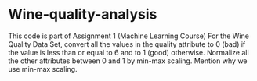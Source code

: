 # Wine-quality-analysis
This code is part of Assignment 1 (Machine Learning Course)
For the Wine Quality Data Set, convert all the values in the quality attribute to
0 (bad) if the value is less than or equal to 6 and to 1 (good) otherwise. Normalize
all the other attributes between 0 and 1 by min-max scaling. Mention why we use
min-max scaling.
